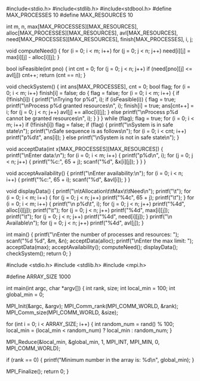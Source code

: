 #include<stdio.h>
#include<stdlib.h>
#include<stdbool.h> 
#define MAX_PROCESSES 10
#define MAX_RESOURCES 10

int m, n, max[MAX_PROCESSES][MAX_RESOURCES], alloc[MAX_PROCESSES][MAX_RESOURCES], avl[MAX_RESOURCES], need[MAX_PROCESSES][MAX_RESOURCES], finish[MAX_PROCESSES], i, j;

void computeNeed() {
for (i = 0; i < m; i++)
for (j = 0; j < n; j++)
need[i][j] = max[i][j] - alloc[i][j];
}

bool isFeasible(int pno) {
int cnt = 0;
for (j = 0; j < n; j++)
if (need[pno][j] <= avl[j])
cnt++;
return (cnt == n);
}

void checkSystem() {
int ans[MAX_PROCESSES], cnt = 0;
bool flag;
for (i = 0; i < m; i++)
finish[i] = false;
do {
flag = false;
for (i = 0; i < m; i++) {
if (!finish[i]) {
printf("\nTrying for p%d", i);
if (isFeasible(i)) {
flag = true;
printf("\nProcess p%d granted resources\n", i);
finish[i] = true;
ans[cnt++] = i;
for (j = 0; j < n; j++)
avl[j] += alloc[i][j];
} else
printf("\nProcess p%d cannot be granted resources\n", i);
}
}
} while (flag);
flag = true;
for (i = 0; i < m; i++)
if (!finish[i])
flag = false;
if (flag) {
printf("\nSystem is in safe state\n");
printf("\nSafe sequence is as follows\n");
for (i = 0; i < cnt; i++)
printf("p%d\t", ans[i]);
} else
printf("\nSystem is not in safe state\n");
}

void acceptData(int x[MAX_PROCESSES][MAX_RESOURCES]) {
printf("\nEnter data:\n");
for (i = 0; i < m; i++) {
printf("p%d\n", i);
for (j = 0; j < n; j++) {
printf("%c:", 65 + j);
scanf("%d", &x[i][j]);
}
}
}

void acceptAvailability() {
printf("\nEnter availability:\n");
for (i = 0; i < n; i++) {
printf("%c:", 65 + i);
scanf("%d", &avl[i]);
}
}

void displayData() {
printf("\n\tAllocation\t\tMax\t\tNeed\n");
printf("\t");
for (i = 0; i < m; i++) {
for (j = 0; j < n; j++)
printf("%4c", 65 + j);
printf("\t");
}
for (i = 0; i < m; i++) {
printf("\n p%d\t", i);
for (j = 0; j < n; j++)
printf("%4d", alloc[i][j]);
printf("\t");
for (j = 0; j < n; j++)
printf("%4d", max[i][j]);
printf("\t");
for (j = 0; j < n; j++)
printf("%4d", need[i][j]);
}
printf("\n Available\n");
for (j = 0; j < n; j++)
printf("%4d", avl[j]);
}

int main() {
printf("\nEnter the number of processes and resources: ");
scanf("%d %d", &m, &n);
acceptData(alloc);
printf("\nEnter the max limit: ");
acceptData(max);
acceptAvailability();
computeNeed();
displayData();
checkSystem();
return 0;
}

#include <stdio.h>
#include <stdlib.h>
#include <mpi.h>

#define ARRAY_SIZE 1000

int main(int argc, char *argv[]) {
int rank, size;
int local_min = 100; 
int global_min = 0;

MPI_Init(&argc, &argv);
MPI_Comm_rank(MPI_COMM_WORLD, &rank);
MPI_Comm_size(MPI_COMM_WORLD, &size);


for (int i = 0; i < ARRAY_SIZE; i++) {
int random_num = rand() % 100;
local_min = (local_min < random_num) ? local_min : random_num;
}


MPI_Reduce(&local_min, &global_min, 1, MPI_INT, MPI_MIN, 0, MPI_COMM_WORLD);


if (rank == 0) {
printf("Minimum number in the array is: %d\n", global_min);
}

MPI_Finalize();
return 0;
}
